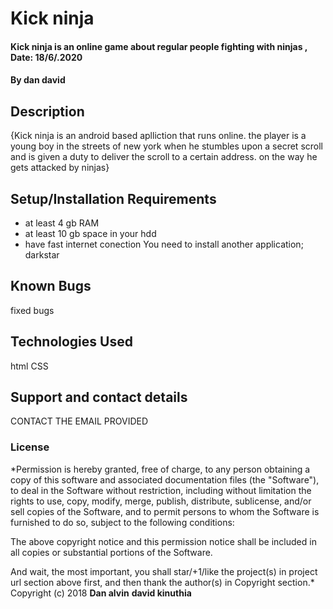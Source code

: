 # Kick ninja
#### Kick ninja is an online game about regular people fighting with ninjas , Date: 18/6/.2020
#### By **dan** **david**
## Description
{Kick ninja is an android based aplliction that runs online. the player is a young boy in the streets of new york when he stumbles upon a secret scroll and is given a duty to deliver the scroll to a certain address. on the way he gets attacked by ninjas}
## Setup/Installation Requirements
* at least 4 gb RAM
* at least 10 gb space in your hdd
* have fast internet conection
You need to install another application; darkstar
## Known Bugs
fixed bugs
## Technologies Used
html
 CSS
## Support and contact details
CONTACT THE EMAIL PROVIDED
### License
*Permission is hereby granted, free of charge, to any person obtaining a copy of this software and associated documentation files (the "Software"), to deal in the Software without restriction, including without limitation the rights to use, copy, modify, merge, publish, distribute, sublicense, and/or sell copies of the Software, and to permit persons to whom the Software is furnished to do so, subject to the following conditions:

The above copyright notice and this permission notice shall be included in all copies or substantial portions of the Software.

And wait, the most important, you shall star/+1/like the project(s) in project url section above first, and then thank the author(s) in Copyright section.*
Copyright (c) 2018 **Dan alvin** **david kinuthia**
